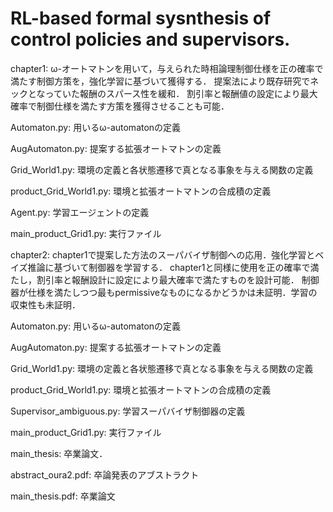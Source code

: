 # RL-based formal sysnthesis of control policies and supervisors.

chapter1:
ω-オートマトンを用いて，与えられた時相論理制御仕様を正の確率で満たす制御方策を，強化学習に基づいて獲得する．
提案法により既存研究でネックとなっていた報酬のスパース性を緩和．
割引率と報酬値の設定により最大確率で制御仕様を満たす方策を獲得させることも可能．

Automaton.py:
用いるω-automatonの定義

AugAutomaton.py:
提案する拡張オートマトンの定義

Grid_World1.py:
環境の定義と各状態遷移で真となる事象を与える関数の定義

product_Grid_World1.py:
環境と拡張オートマトンの合成積の定義

Agent.py:
学習エージェントの定義

main_product_Grid1.py:
実行ファイル

chapter2:
chapter1で提案した方法のスーパバイザ制御への応用．強化学習とベイズ推論に基づいて制御器を学習する．
chapter1と同様に使用を正の確率で満たし，割引率と報酬設計に設定により最大確率で満たすものを設計可能．
制御器が仕様を満たしつつ最もpermissiveなものになるかどうかは未証明．学習の収束性も未証明．

Automaton.py:
用いるω-automatonの定義

AugAutomaton.py:
提案する拡張オートマトンの定義

Grid_World1.py:
環境の定義と各状態遷移で真となる事象を与える関数の定義

product_Grid_World1.py:
環境と拡張オートマトンの合成積の定義

Supervisor_ambiguous.py:
学習スーパバイザ制御器の定義

main_product_Grid1.py:
実行ファイル


main_thesis:
卒業論文．

abstract_oura2.pdf:
卒論発表のアブストラクト

main_thesis.pdf:
卒業論文


